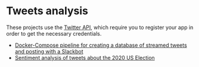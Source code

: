 # Tweets analysis
These projects use the [Twitter API](https://developer.twitter.com/en/use-cases/listen-and-analyze), which require you to register your app in order to get the necessary credentials.

- [Docker-Compose pipeline for creating a database of streamed tweets and posting with a Slackbot](https://github.com/lorenanda/tweets/tree/main/docker-compose)
- [Sentiment analysis of tweets about the 2020 US Election](https://github.com/lorenanda/tweets/blob/main/election2020_tweets.R)
